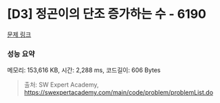 # [D3] 정곤이의 단조 증가하는 수 - 6190 

[문제 링크](https://swexpertacademy.com/main/code/problem/problemDetail.do?contestProbId=AWcPjEuKAFgDFAU4) 

### 성능 요약

메모리: 153,616 KB, 시간: 2,288 ms, 코드길이: 606 Bytes



> 출처: SW Expert Academy, https://swexpertacademy.com/main/code/problem/problemList.do